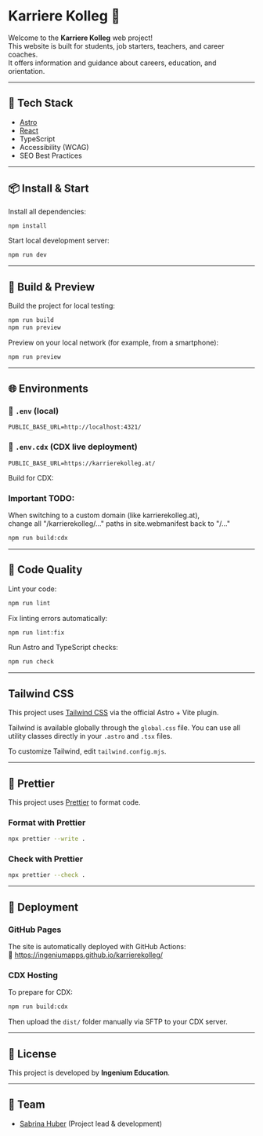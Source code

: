 # Karriere Kolleg 🌟

Welcome to the **Karriere Kolleg** web project!  
This website is built for students, job starters, teachers, and career coaches.  
It offers information and guidance about careers, education, and orientation.

---

## 🔧 Tech Stack

- [Astro](https://astro.build/)
- [React](https://react.dev/)
- TypeScript
- Accessibility (WCAG)
- SEO Best Practices

---

## 📦 Install & Start

Install all dependencies:

```bash
npm install
```

Start local development server:

```bash
npm run dev
```

---

## 🧪 Build & Preview

Build the project for local testing:

```bash
npm run build
npm run preview
```

Preview on your local network (for example, from a smartphone):

```bash
npm run preview
```

---

## 🌐 Environments

### 🔹 `.env` (local)

```env
PUBLIC_BASE_URL=http://localhost:4321/
```

### 🔹 `.env.cdx` (CDX live deployment)

```env
PUBLIC_BASE_URL=https://karrierekolleg.at/
```

Build for CDX:

### Important TODO:

When switching to a custom domain (like karrierekolleg.at),  
change all "/karrierekolleg/..." paths in site.webmanifest back to "/..."

```bash
npm run build:cdx
```

---

## 💅 Code Quality

Lint your code:

```bash
npm run lint
```

Fix linting errors automatically:

```bash
npm run lint:fix
```

Run Astro and TypeScript checks:

```bash
npm run check
```

---

## Tailwind CSS

This project uses [Tailwind CSS](https://tailwindcss.com) via the official Astro + Vite plugin.

Tailwind is available globally through the `global.css` file. You can use all utility classes directly in your `.astro` and `.tsx` files.

To customize Tailwind, edit `tailwind.config.mjs`.

---

## 🎨 Prettier

This project uses [Prettier](https://prettier.io) to format code.

### Format with Prettier

```bash
npx prettier --write .
```

### Check with Prettier

```bash
npx prettier --check .
```

---

## 🚀 Deployment

### GitHub Pages

The site is automatically deployed with GitHub Actions:  
🔗 https://ingeniumapps.github.io/karrierekolleg/

### CDX Hosting

To prepare for CDX:

```bash
npm run build:cdx
```

Then upload the `dist/` folder manually via SFTP to your CDX server.

---

## 📄 License

This project is developed by **Ingenium Education**.

---

## 🙌 Team

- [Sabrina Huber](https://github.com/sa-bri-na) (Project lead & development)
